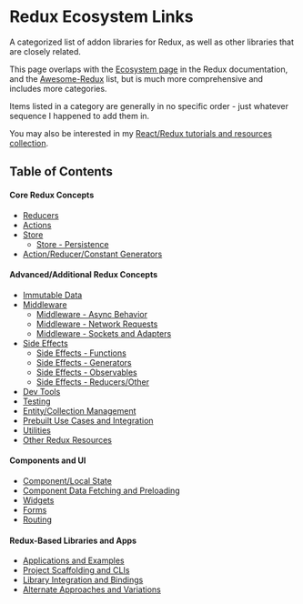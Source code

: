 
# Redux Ecosystem Links
A categorized list of addon libraries for Redux, as well as other libraries that are closely related.

This page overlaps with the [Ecosystem page](http://redux.js.org/docs/introduction/Ecosystem.html) in the Redux documentation, and the [Awesome-Redux](https://github.com/xgrommx/awesome-redux) list, but is much more comprehensive and includes more categories.

Items listed in a category are generally in no specific order - just whatever sequence I happened to add them in.

You may also be interested in my [React/Redux tutorials and resources collection](https://github.com/markerikson/react-redux-links).

## Table of Contents

#### Core Redux Concepts

- [Reducers](./reducers.md)
- [Actions](./actions.md)
- [Store](./store.md)
  - [Store - Persistence](store-persistence.md)
- [Action/Reducer/Constant Generators](./action-reducer-generators.md)

#### Advanced/Additional Redux Concepts

- [Immutable Data](./immutable-data.md)
- [Middleware](./middleware.md)
  - [Middleware - Async Behavior](middleware-async.md)
  - [Middleware - Network Requests](middleware-network-requests.md)
  - [Middleware - Sockets and Adapters](middleware-sockets-adapters.md)
- [Side Effects](./side-effects.md)
  - [Side Effects - Functions](side-effects-functions.md)
  - [Side Effects - Generators](side-effects-generators.md)
  - [Side Effects - Observables](side-effects-observables.md)
  - [Side Effects - Reducers/Other](side-effects-other.md)
- [Dev Tools](devtools.md)
- [Testing](testing.md)
- [Entity/Collection Management](entity-collection-management.md)
- [Prebuilt Use Cases and Integration](use-cases.md)
- [Utilities](utilities.md)
- [Other Redux Resources](other-resources.md)

#### Components and UI

- [Component/Local State](component-state.md)
- [Component Data Fetching and Preloading](component-data-fetching-preloading.md)
- [Widgets](widgets.md)
- [Forms](forms.md)
- [Routing](routing.md)

#### Redux-Based Libraries and Apps

- [Applications and Examples](apps-and-examples.md)
- [Project Scaffolding and CLIs](project-scaffolding.md)
- [Library Integration and Bindings](./library-integration.md)
- [Alternate Approaches and Variations](variations.md)
